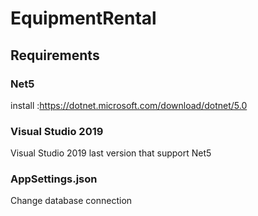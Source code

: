# EquipmentRental
## Requirements
### Net5
install :https://dotnet.microsoft.com/download/dotnet/5.0
### Visual Studio 2019
Visual Studio 2019 last version that support Net5
### AppSettings.json
Change database connection
  
  
